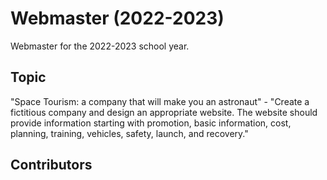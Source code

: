 # Webmaster (2022-2023)

Webmaster for the 2022-2023 school year.

## Topic

"Space Tourism: a company that will make you an astronaut" - "Create a fictitious company and design an appropriate website. The website should provide information starting with promotion, basic information, cost, planning, training, vehicles, safety, launch, and recovery."

## Contributors

<!-- ALL-CONTRIBUTORS-LIST:START - Do not remove or modify this section -->
<!-- prettier-ignore-start -->
<!-- markdownlint-disable -->

<!-- markdownlint-restore -->
<!-- prettier-ignore-end -->

<!-- ALL-CONTRIBUTORS-LIST:END -->
